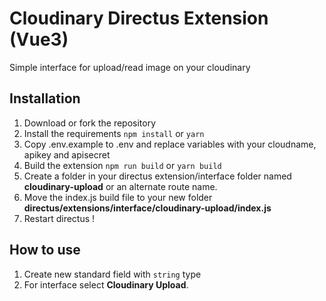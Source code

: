 # Cloudinary Directus Extension (Vue3)
Simple interface for upload/read image on your cloudinary

## Installation
1. Download or fork the repository
2. Install the requirements
   ```npm install``` or ```yarn```
3. Copy .env.example to .env and replace variables with your cloudname, apikey and apisecret
4. Build the extension ```npm run build```  or ```yarn build``` 
5. Create a folder in your directus extension/interface folder named **cloudinary-upload** or an alternate route name.
6. Move the index.js build file to your new folder **directus/extensions/interface/cloudinary-upload/index.js**
7. Restart directus !

## How to use
1. Create new standard field with `string` type
2. For interface select **Cloudinary Upload**.